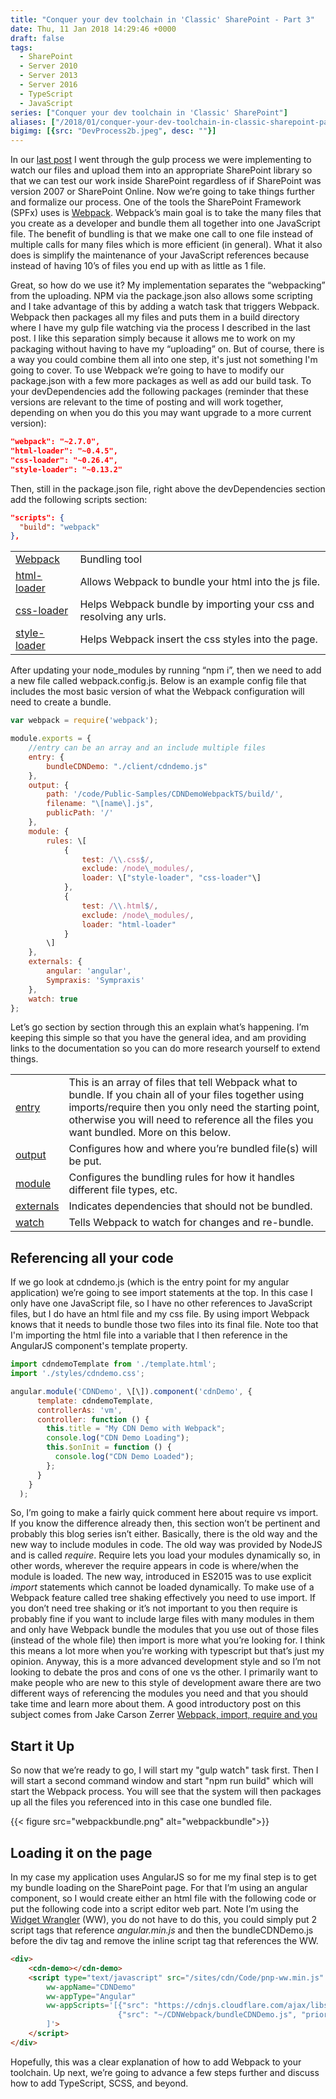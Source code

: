 ```yaml
---
title: "Conquer your dev toolchain in 'Classic' SharePoint - Part 3"
date: Thu, 11 Jan 2018 14:29:46 +0000
draft: false
tags: 
  - SharePoint
  - Server 2010
  - Server 2013
  - Server 2016
  - TypeScript
  - JavaScript
series: ["Conquer your dev toolchain in 'Classic' SharePoint"]
aliases: ["/2018/01/conquer-your-dev-toolchain-in-classic-sharepoint-part-3"]
bigimg: [{src: "DevProcess2b.jpeg", desc: ""}]
---
```


In our [last post](../conquer-your-dev-toolchain-2/) I went through the gulp process we were implementing to watch our files and upload them into an appropriate SharePoint library so that we can test our work inside SharePoint regardless of if SharePoint was version 2007 or SharePoint Online. Now we’re going to take things further and formalize our process. One of the tools the SharePoint Framework (SPFx) uses is [Webpack](https://webpack.js.org/). Webpack’s main goal is to take the many files that you create as a developer and bundle them all together into one JavaScript file. The benefit of bundling is that we make one call to one file instead of multiple calls for many files which is more efficient (in general). What it also does is simplify the maintenance of your JavaScript references because instead of having 10’s of files you end up with as little as 1 file. 

Great, so how do we use it? My implementation separates the “webpacking” from the uploading. NPM via the package.json also allows some scripting and I take advantage of this by adding a watch task that triggers Webpack. Webpack then packages all my files and puts them in a build directory where I have my gulp file watching via the process I described in the last post. I like this separation simply because it allows me to work on my packaging without having to have my “uploading” on. But of course, there is a way you could combine them all into one step, it's just not something I'm going to cover. To use Webpack we’re going to have to modify our package.json with a few more packages as well as add our build task. To your devDependencies add the following packages (reminder that these versions are relevant to the time of posting and will work together, depending on when you do this you may want upgrade to a more current version):

```json
"webpack": "~2.7.0",
"html-loader": "~0.4.5",
"css-loader": "~0.26.4",
"style-loader": "~0.13.2"
```

Then, still in the package.json file, right above the devDependencies section add the following scripts section:

```json
"scripts": {
  "build": "webpack"
},
```

| | |
| -- | -- |
| [Webpack](https://webpack.js.org/) | Bundling tool |
| [html-loader](https://webpack.js.org/loaders/html-loader/) | Allows Webpack to bundle your html into the js file. |
| [css-loader](https://webpack.js.org/loaders/css-loader/) | Helps Webpack bundle by importing your css and resolving any urls. |
| [style-loader](https://webpack.js.org/loaders/style-loader/) | Helps Webpack insert the css styles into the page. |

After updating your node\_modules by running “npm i”, then we need to add a new file called webpack.config.js. Below is an example config file that includes the most basic version of what the Webpack configuration will need to create a bundle.

```javascript
var webpack = require('webpack');

module.exports = {
    //entry can be an array and an include multiple files
    entry: {
        bundleCDNDemo: "./client/cdndemo.js"
    },
    output: {
        path: '/code/Public-Samples/CDNDemoWebpackTS/build/',
        filename: "\[name\].js",
        publicPath: '/'
    },
    module: {
        rules: \[
            {
                test: /\\.css$/,
                exclude: /node\_modules/,
                loader: \["style-loader", "css-loader"\]
            },
            {
                test: /\\.html$/,
                exclude: /node\_modules/,
                loader: "html-loader"
            }
        \]
    },
    externals: {
        angular: 'angular',
        Sympraxis: 'Sympraxis'
    },
    watch: true
};
```

Let’s go section by section through this an explain what’s happening. I’m keeping this simple so that you have the general idea, and am providing links to the documentation so you can do more research yourself to extend things.

| | |
| -- | -- |
| [entry](https://github.com/webpack/docs/wiki/configuration#entry) | This is an array of files that tell Webpack what to bundle. If you chain all of your files together using imports/require then you only need the starting point, otherwise you will need to reference all the files you want bundled. More on this below. |
| [output](https://github.com/webpack/docs/wiki/configuration#output) | Configures how and where you’re bundled file(s) will be put. |
| [module](https://github.com/webpack/docs/wiki/configuration#module) | Configures the bundling rules for how it handles different file types, etc. |
| [externals](https://github.com/webpack/docs/wiki/configuration#module) | Indicates dependencies that should not be bundled. |
| [watch](https://github.com/webpack/docs/wiki/configuration#watch) | Tells Webpack to watch for changes and re-bundle. |

## Referencing all your code

If we go look at cdndemo.js (which is the entry point for my angular application) we’re going to see import statements at the top. In this case I only have one JavaScript file, so I have no other references to JavaScript files, but I do have an html file and my css file. By using import Webpack knows that it needs to bundle those two files into its final file. Note too that I'm importing the html file into a variable that I then reference in the AngularJS component's template property.

```javascript
import cdndemoTemplate from './template.html';
import './styles/cdndemo.css';

angular.module('CDNDemo', \[\]).component('cdnDemo', {
      template: cdndemoTemplate,
      controllerAs: 'vm',
      controller: function () {
        this.title = "My CDN Demo with Webpack";
        console.log("CDN Demo Loading");
        this.$onInit = function () {
          console.log("CDN Demo Loaded");
        };
      }
    }
  );
```

So, I’m going to make a fairly quick comment here about require vs import. If you know the difference already then, this section won’t be pertinent and probably this blog series isn’t either. Basically, there is the old way and the new way to include modules in code. The old way was provided by NodeJS and is called _require_. Require lets you load your modules dynamically so, in other words, wherever the require appears in code is where/when the module is loaded. The new way, introduced in ES2015 was to use explicit _import_ statements which cannot be loaded dynamically. To make use of a Webpack feature called tree shaking effectively you need to use import. If you don’t need tree shaking or it’s not important to you then require is probably fine if you want to include large files with many modules in them and only have Webpack bundle the modules that you use out of those files (instead of the whole file) then import is more what you’re looking for. I think this means a lot more when you’re working with typescript but that’s just my opinion. Anyway, this is a more advanced development style and so I’m not looking to debate the pros and cons of one vs the other. I primarily want to make people who are new to this style of development aware there are two different ways of referencing the modules you need and that you should take time and learn more about them. A good introductory post on this subject comes from Jake Carson Zerrer [Webpack, import, require and you](https://insights.untapt.com/webpack-import-require-and-you-3fd7f5ea93c0)

## Start it Up

So now that we’re ready to go, I will start my "gulp watch" task first. Then I will start a second command window and start "npm run build" which will start the Webpack process. You will see that the system will then packages up all the files you referenced into in this case one bundled file.

{{< figure src="webpackbundle.png" alt="webpackbundle">}}

## Loading it on the page

In my case my application uses AngularJS so for me my final step is to get my bundle loading on the SharePoint page. For that I’m using an angular component, so I would create either an html file with the following code or put the following code into a script editor web part. Note I’m using the [Widget Wrangler](https://github.com/Widget-Wrangler/ww) (WW), you do not have to do this, you could simply put 2 script tags that reference _angular.min.js_ and then the bundleCDNDemo.js before the div tag and remove the inline script tag that references the WW.

```html
<div>
    <cdn-demo></cdn-demo>
    <script type="text/javascript" src="/sites/cdn/Code/pnp-ww.min.js" 
        ww-appName="CDNDemo" 
        ww-appType="Angular"
        ww-appScripts='[{"src": "https://cdnjs.cloudflare.com/ajax/libs/angular.js/1.6.1/angular.min.js", "priority":0},
                        {"src": "~/CDNWebpack/bundleCDNDemo.js", "priority":1}
        ]'>
    </script> 
</div>
```

Hopefully, this was a clear explanation of how to add Webpack to your toolchain. Up next, we’re going to advance a few steps further and discuss how to add TypeScript, SCSS, and beyond.
